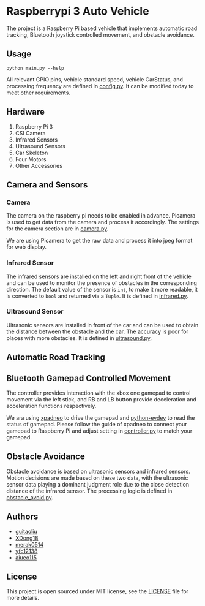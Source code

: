 # Raspberrypi 3 Auto Vehicle

The project is a Raspberry Pi based vehicle that implements automatic road tracking,
Bluetooth joystick controlled movement, and obstacle avoidance.

## Usage

```shell
python main.py --help
```

All relevant GPIO pins, vehicle standard speed, vehicle CarStatus, and processing
frequency are defined in [config.py](config.py). It can be modified today to meet other
requirements.

## Hardware

1. Raspberry Pi 3
2. CSI Camera
3. Infrared Sensors
4. Ultrasound Sensors
5. Car Skeleton
6. Four Motors
7. Other Accessories

## Camera and Sensors

### Camera

The camera on the raspberry pi needs to be enabled in advance. Picamera is used to get
data from the camera and process it accordingly. The settings for the camera section are
in [camera.py](plugins/camera.py).

We are using Picamera to get the raw data and process it into jpeg format for web
display.

### Infrared Sensor

The infrared sensors are installed on the left and right front of the vehicle and can be
used to monitor the presence of obstacles in the corresponding direction. The default
value of the sensor is `int`, to make it more readable, it is converted to `bool` and
returned via a `Tuple`. It is defined in [infrared.py](plugins/infrared.py).

### Ultrasound Sensor

Ultrasonic sensors are installed in front of the car and can be used to obtain the
distance between the obstacle and the car. The accuracy is poor for places with more
obstacles. It is defined in [ultrasound.py](plugins/ultrasound.py).

## Automatic Road Tracking

## Bluetooth Gamepad Controlled Movement

The controller provides interaction with the xbox one gamepad to control movement via
the left stick, and RB and LB button provide deceleration and acceleration functions
respectively.

We ara using [xpadneo](https://github.com/atar-axis/xpadneo) to drive the gamepad
and [python-evdev](https://github.com/gvalkov/python-evdev) to read the status of
gamepad. Please follow the guide of xpadneo to connect your gamepad to Raspberry Pi and
adjust setting in [controller.py](plugins/controller.py) to match your gamepad.

## Obstacle Avoidance

Obstacle avoidance is based on ultrasonic sensors and infrared sensors. Motion decisions
are made based on these two data, with the ultrasonic sensor data playing a dominant
judgment role due to the close detection distance of the infrared sensor. The processing
logic is defined in [obstacle_avoid.py](plugins/obstacle_avoid.py).

## Authors

* [guitaoliu](https://github.com/guitaoliu)
* [XDong18](https://github.com/XDong18)
* [merak0514](https://github.com/merak0514)
* [yfc12138](https://github.com/yfc12138)
* [aiueo115](https://github.com/aiueo115)

## License

This project is open sourced under MIT license, see the [LICENSE](LICENSE) file for more
details.
